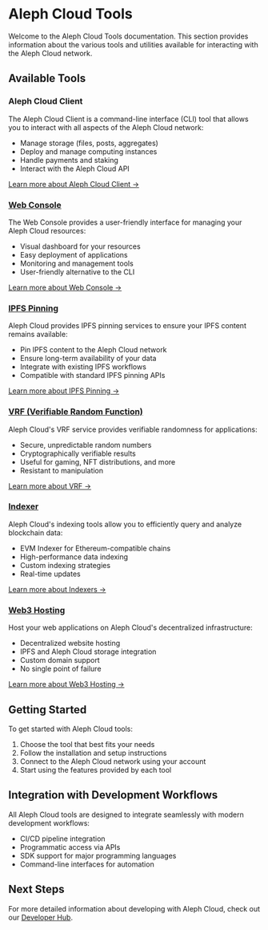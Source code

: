 # Aleph Cloud Tools

Welcome to the Aleph Cloud Tools documentation. This section provides information about the various tools and utilities available for interacting with the Aleph Cloud network.

## Available Tools

### Aleph Cloud Client
The Aleph Cloud Client is a command-line interface (CLI) tool that allows you to interact with all aspects of the Aleph Cloud network:

- Manage storage (files, posts, aggregates)
- Deploy and manage computing instances
- Handle payments and staking
- Interact with the Aleph Cloud API

[Learn more about Aleph Cloud Client →](/tools/aleph-cli/)

### [Web Console](/tools/webconsole/)

The Web Console provides a user-friendly interface for managing your Aleph Cloud resources:

- Visual dashboard for your resources
- Easy deployment of applications
- Monitoring and management tools
- User-friendly alternative to the CLI

[Learn more about Web Console →](/tools/webconsole/)

### [IPFS Pinning](/tools/ipfs-pinning/)

Aleph Cloud provides IPFS pinning services to ensure your IPFS content remains available:

- Pin IPFS content to the Aleph Cloud network
- Ensure long-term availability of your data
- Integrate with existing IPFS workflows
- Compatible with standard IPFS pinning APIs

[Learn more about IPFS Pinning →](/tools/ipfs-pinning/)

### [VRF (Verifiable Random Function)](/tools/vrf/)

Aleph Cloud's VRF service provides verifiable randomness for applications:

- Secure, unpredictable random numbers
- Cryptographically verifiable results
- Useful for gaming, NFT distributions, and more
- Resistant to manipulation

[Learn more about VRF →](/tools/vrf/)

### [Indexer](/tools/indexer/evm-indexer/)

Aleph Cloud's indexing tools allow you to efficiently query and analyze blockchain data:

- EVM Indexer for Ethereum-compatible chains
- High-performance data indexing
- Custom indexing strategies
- Real-time updates

[Learn more about Indexers →](/tools/indexer/evm-indexer/)

### [Web3 Hosting](/tools/web3-hosting/)

Host your web applications on Aleph Cloud's decentralized infrastructure:

- Decentralized website hosting
- IPFS and Aleph Cloud storage integration
- Custom domain support
- No single point of failure

[Learn more about Web3 Hosting →](/tools/web3-hosting/)

## Getting Started

To get started with Aleph Cloud tools:

1. Choose the tool that best fits your needs
2. Follow the installation and setup instructions
3. Connect to the Aleph Cloud network using your account
4. Start using the features provided by each tool

## Integration with Development Workflows

All Aleph Cloud tools are designed to integrate seamlessly with modern development workflows:

- CI/CD pipeline integration
- Programmatic access via APIs
- SDK support for major programming languages
- Command-line interfaces for automation

## Next Steps

For more detailed information about developing with Aleph Cloud, check out our [Developer Hub](/devhub/).
